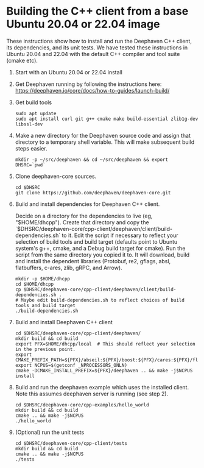 # Building the C++ client from a base Ubuntu 20.04 or 22.04 image

These instructions show how to install and run the Deephaven C++ client, its dependencies,
and its unit tests. We have tested these instructions in Ubuntu 20.04 and 22.04 with the default
C++ compiler and tool suite (cmake etc).

1. Start with an Ubuntu 20.04 or 22.04 install

2. Get Deephaven running by following the instructions here: https://deephaven.io/core/docs/how-to-guides/launch-build/

3. Get build tools
   ```
   sudo apt update
   sudo apt install curl git g++ cmake make build-essential zlib1g-dev libssl-dev
   ```
4. Make a new directory for the Deephaven source code and assign that directory
   to a temporary shell variable. This will make subsequent build steps easier.
   ```
   mkdir -p ~/src/deephaven && cd ~/src/deephaven && export DHSRC=`pwd`
   ```
5. Clone deephaven-core sources.
   ```
   cd $DHSRC
   git clone https://github.com/deephaven/deephaven-core.git
   ```

6. Build and install dependencies for Deephaven C++ client.

   Decide on a directory for the dependencies to live (eg, "$HOME/dhcpp").
   Create that directory and copy the `$DHSRC/deephaven-core/cpp-client/deephaven/client/build-dependencies.sh`
   to it.  Edit the script if necessary to reflect your selection of build tools and build target
   (defaults point to Ubuntu system's g++, cmake, and a Debug build target for cmake).
   Run the script from the same directory you copied it to.
   It will download, build and install the dependent libraries
   (Protobuf, re2, gflags, absl, flatbuffers, c-ares, zlib, gRPC, and Arrow).


   ```
   mkdir -p $HOME/dhcpp
   cd $HOME/dhcpp
   cp $DHSRC/deephaven-core/cpp-client/deephaven/client/build-dependencies.sh .
   # Maybe edit build-dependencies.sh to reflect choices of build tools and build target
   ./build-dependencies.sh
   ```

7. Build and install Deephaven C++ client

   ```
   cd $DHSRC/deephaven-core/cpp-client/deephaven/
   mkdir build && cd build
   export PFX=$HOME/dhcpp/local  # This should reflect your selection in the previous point.
   export CMAKE_PREFIX_PATH=${PFX}/abseil:${PFX}/boost:${PFX}/cares:${PFX}/flatbuffers:${PFX}/gflags:${PFX}/immer:${PFX}/protobuf:${PFX}/re2:${PFX}/zlib:${PFX}/grpc:${PFX}/arrow:${PFX}/deephaven
   export NCPUS=$(getconf _NPROCESSORS_ONLN)
   cmake -DCMAKE_INSTALL_PREFIX=${PFX}/deephaven .. && make -j$NCPUS install
   ```

8. Build and run the deephaven example which uses the installed client.
   Note this assumes deephaven server is running (see step 2).

   ```
   cd $DHSRC/deephaven-core/cpp-examples/hello_world
   mkdir build && cd build
   cmake .. && make -j$NCPUS
   ./hello_world
   ```

9. (Optional) run the unit tests

    ```
    cd $DHSRC/deephaven-core/cpp-client/tests
    mkdir build && cd build
    cmake .. && make -j$NCPUS
    ./tests
    ```
